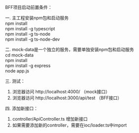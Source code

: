BFF项目启动前置条件：

一. 主工程安装npm包和启动服务  
npm install  
npm install -g typescript  
npm install -g ts-node  
npm install -g ts-node-dev  

二. mock-data是一个独立的服务，需要单独安装npm包和启动服务  
cd mock-data  
npm install  
npm install -g express  
node app.js  

三. 测试：  
1. 浏览器访问 http://localhost:4000/ （mock接口）  
2. 浏览器访问 http://localhost:3000/api/test （BFF接口）

四. 添加新接口：  
1. controller/ApiController.ts 增加新接口  
2. 如果需要添加新的controller，需要在ioc/loader.ts中import  